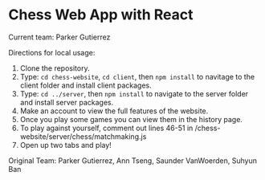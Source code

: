 # Chess Web App with React
Current team: Parker Gutierrez

Directions for local usage: 
1. Clone the repository.
2. Type: `cd chess-website`, `cd client`, then `npm install` to navitage to the client folder and install client packages.
3. Type: `cd ../server`, then `npm install` to navigate to the server folder and install server packages.
4. Make an account to view the full features of the website. 
5. Once you play some games you can view them in the history page. 
6. To play against yourself, comment out lines 46-51 in /chess-website/server/chess/matchmaking.js
7. Open up two tabs and play!

Original Team: Parker Gutierrez, Ann Tseng, Saunder VanWoerden, Suhyun Ban